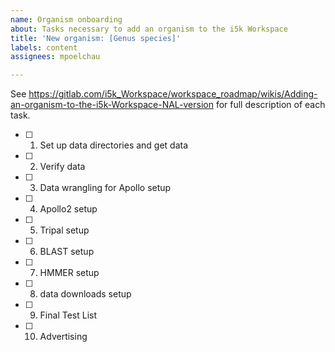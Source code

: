 ```yaml
---
name: Organism onboarding
about: Tasks necessary to add an organism to the i5k Workspace
title: 'New organism: [Genus species]'
labels: content
assignees: mpoelchau

---
```


See https://gitlab.com/i5k_Workspace/workspace_roadmap/wikis/Adding-an-organism-to-the-i5k-Workspace-NAL-version for full description of each task.

- [ ] 1. Set up data directories and get data
- [ ] 2. Verify data
- [ ] 3. Data wrangling for Apollo setup
- [ ] 4. Apollo2 setup
- [ ] 5. Tripal setup
- [ ] 6. BLAST setup
- [ ] 7. HMMER setup
- [ ] 8. data downloads setup
- [ ] 9. Final Test List
- [ ] 10. Advertising
